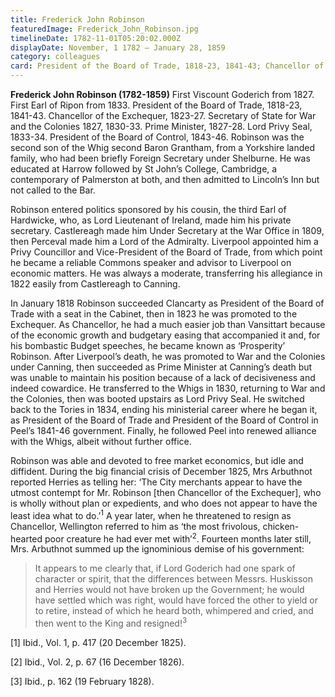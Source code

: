 ```yaml
---
title: Frederick John Robinson
featuredImage: Frederick_John_Robinson.jpg
timelineDate: 1782-11-01T05:20:02.000Z
displayDate: November, 1 1782 – January 28, 1859
category: colleagues
card: President of the Board of Trade, 1818-23, 1841-43; Chancellor of the Exchequer, 1823-27
---
```


**Frederick John Robinson (1782-1859)** First Viscount Goderich from 1827. First Earl of Ripon from 1833. President of the Board of Trade, 1818-23, 1841-43. Chancellor of the Exchequer, 1823-27. Secretary of State for War and the Colonies 1827, 1830-33. Prime Minister, 1827-28. Lord Privy Seal, 1833-34. President of the Board of Control, 1843-46. Robinson was the second son of the Whig second Baron Grantham, from a Yorkshire landed family, who had been briefly Foreign Secretary under Shelburne. He was educated at Harrow followed by St John’s College, Cambridge, a contemporary of Palmerston at both, and then admitted to Lincoln’s Inn but not called to the Bar.

Robinson entered politics sponsored by his cousin, the third Earl of Hardwicke, who, as Lord Lieutenant of Ireland, made him his private secretary. Castlereagh made him Under Secretary at the War Office in 1809, then Perceval made him a Lord of the Admiralty. Liverpool appointed him a Privy Councillor and Vice-President of the Board of Trade, from which point he became a reliable Commons speaker and advisor to Liverpool on economic matters. He was always a moderate, transferring his allegiance in 1822 easily from Castlereagh to Canning.

In January 1818 Robinson succeeded Clancarty as President of the Board of Trade with a seat in the Cabinet, then in 1823 he was promoted to the Exchequer. As Chancellor, he had a much easier job than Vansittart because of the economic growth and budgetary easing that accompanied it and, for his bombastic Budget speeches, he became known as ‘Prosperity’ Robinson. After Liverpool’s death, he was promoted to War and the Colonies under Canning, then succeeded as Prime Minister at Canning’s death but was unable to maintain his position because of a lack of decisiveness and indeed cowardice. He transferred to the Whigs in 1830, returning to War and the Colonies, then was booted upstairs as Lord Privy Seal. He switched back to the Tories in 1834, ending his ministerial career where he began it, as President of the Board of Trade and President of the Board of Control in Peel’s 1841-46 government. Finally, he followed Peel into renewed alliance with the Whigs, albeit without further office.

Robinson was able and devoted to free market economics, but idle and diffident. During the big financial crisis of December 1825, Mrs Arbuthnot reported Herries as telling her: ‘The City merchants appear to have the utmost contempt for Mr. Robinson [then Chancellor of the Exchequer], who is wholly without plan or expedients, and who does not appear to have the least idea what to do.’<sup>1</sup> A year later, when he threatened to resign as Chancellor, Wellington referred to him as ‘the most frivolous, chicken-hearted poor creature he had ever met with’<sup>2</sup>. Fourteen months later still, Mrs. Arbuthnot summed up the ignominious demise of his government:

> It appears to me clearly that, if Lord Goderich had one spark of character or spirit, that the differences between Messrs. Huskisson and Herries would not have broken up the Government; he would have settled which was right, would have forced the other to yield or to retire, instead of which he heard both, whimpered and cried, and then went to the King and resigned!<sup>3</sup>

\[1] Ibid., Vol. 1, p. 417 (20 December 1825).

\[2] Ibid., Vol. 2, p. 67 (16 December 1826).

\[3] Ibid., p. 162 (19 February 1828).
